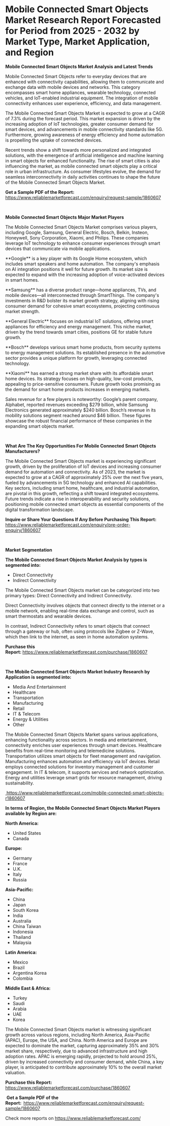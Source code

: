 <p><h1>Mobile Connected Smart Objects Market Research Report Forecasted for Period from 2025 -  2032 by Market Type, Market Application, and Region</h1></p><p><strong>Mobile Connected Smart Objects Market Analysis and Latest Trends</strong></p>
<p><p>Mobile Connected Smart Objects refer to everyday devices that are enhanced with connectivity capabilities, allowing them to communicate and exchange data with mobile devices and networks. This category encompasses smart home appliances, wearable technology, connected vehicles, and IoT-enabled industrial equipment. The integration of mobile connectivity enhances user experience, efficiency, and data management.</p><p>The Mobile Connected Smart Objects Market is expected to grow at a CAGR of 7.3% during the forecast period. This market expansion is driven by the increasing adoption of IoT technologies, greater consumer demand for smart devices, and advancements in mobile connectivity standards like 5G. Furthermore, growing awareness of energy efficiency and home automation is propelling the uptake of connected devices. </p><p>Recent trends show a shift towards more personalized and integrated solutions, with the emergence of artificial intelligence and machine learning in smart objects for enhanced functionality. The rise of smart cities is also influencing the market, as mobile connected smart objects play a critical role in urban infrastructure. As consumer lifestyles evolve, the demand for seamless interconnectivity in daily activities continues to shape the future of the Mobile Connected Smart Objects Market.</p></p>
<p><strong>Get a Sample PDF of the Report:&nbsp;</strong> <a href="https://www.reliablemarketforecast.com/enquiry/request-sample/1860607?utm_campaign=3323&utm_medium=2&utm_source=Github&utm_content=ia&utm_term=11032025&utm_id=mobile-connected-smart-objects">https://www.reliablemarketforecast.com/enquiry/request-sample/1860607</a></p>
<p>&nbsp;</p>
<p><strong>Mobile Connected Smart Objects Major Market Players</strong></p>
<p><p>The Mobile Connected Smart Objects Market comprises various players, including Google, Samsung, General Electric, Bosch, Belkin, Insteon, Honeywell, Sony Corporation, Xiaomi, and Philips. These companies leverage IoT technology to enhance consumer experiences through smart devices that communicate via mobile applications.</p><p>**Google** is a key player with its Google Home ecosystem, which includes smart speakers and home automation. The company's emphasis on AI integration positions it well for future growth. Its market size is expected to expand with the increasing adoption of voice-activated devices in smart homes.</p><p>**Samsung** has a diverse product range—home appliances, TVs, and mobile devices—all interconnected through SmartThings. The company's investments in R&D bolster its market growth strategy, aligning with rising consumer demand for cohesive smart ecosystems, projecting continuous market strength.</p><p>**General Electric** focuses on industrial IoT solutions, offering smart appliances for efficiency and energy management. This niche market, driven by the trend towards smart cities, positions GE for stable future growth.</p><p>**Bosch** develops various smart home products, from security systems to energy management solutions. Its established presence in the automotive sector provides a unique platform for growth, leveraging connected technology.</p><p>**Xiaomi** has earned a strong market share with its affordable smart home devices. Its strategy focuses on high-quality, low-cost products, appealing to price-sensitive consumers. Future growth looks promising as the demand for smart home products increases in emerging markets.</p><p>Sales revenue for a few players is noteworthy: Google’s parent company, Alphabet, reported revenues exceeding $279 billion, while Samsung Electronics generated approximately $240 billion. Bosch’s revenue in its mobility solutions segment reached around $46 billion. These figures showcase the robust financial performance of these companies in the expanding smart objects market.</p></p>
<p>&nbsp;</p>
<p><strong>What Are The Key Opportunities For Mobile Connected Smart Objects Manufacturers?</strong></p>
<p><p>The Mobile Connected Smart Objects market is experiencing significant growth, driven by the proliferation of IoT devices and increasing consumer demand for automation and connectivity. As of 2023, the market is expected to grow at a CAGR of approximately 25% over the next five years, fueled by advancements in 5G technology and enhanced AI capabilities. Key sectors, including smart home, healthcare, and industrial automation, are pivotal in this growth, reflecting a shift toward integrated ecosystems. Future trends indicate a rise in interoperability and security solutions, positioning mobile connected smart objects as essential components of the digital transformation landscape.</p></p>
<p><strong>Inquire or Share Your Questions If Any Before Purchasing This Report:</strong> <a href="https://www.reliablemarketforecast.com/enquiry/pre-order-enquiry/1860607?utm_campaign=3323&utm_medium=2&utm_source=Github&utm_content=ia&utm_term=11032025&utm_id=mobile-connected-smart-objects">https://www.reliablemarketforecast.com/enquiry/pre-order-enquiry/1860607</a></p>
<p>&nbsp;</p>
<p><strong>Market Segmentation</strong></p>
<p><strong>The Mobile Connected Smart Objects Market Analysis by types is segmented into:</strong></p>
<p><ul><li>Direct Connectivity</li><li>Indirect Connectivity</li></ul></p>
<p><p>The Mobile Connected Smart Objects market can be categorized into two primary types: Direct Connectivity and Indirect Connectivity. </p><p>Direct Connectivity involves objects that connect directly to the internet or a mobile network, enabling real-time data exchange and control, such as smart thermostats and wearable devices. </p><p>In contrast, Indirect Connectivity refers to smart objects that connect through a gateway or hub, often using protocols like Zigbee or Z-Wave, which then link to the internet, as seen in home automation systems.</p></p>
<p><strong>Purchase this Report:&nbsp;</strong><a href="https://www.reliablemarketforecast.com/purchase/1860607?utm_campaign=3323&utm_medium=2&utm_source=Github&utm_content=ia&utm_term=11032025&utm_id=mobile-connected-smart-objects">https://www.reliablemarketforecast.com/purchase/1860607</a></p>
<p>&nbsp;</p>
<p><strong>The Mobile Connected Smart Objects Market Industry Research by Application is segmented into:</strong></p>
<p><ul><li>Media And Entertainment</li><li>Healthcare</li><li>Transportation</li><li>Manufacturing</li><li>Retail</li><li>IT & Telecom</li><li>Energy & Utilities</li><li>Other</li></ul></p>
<p><p>The Mobile Connected Smart Objects Market spans various applications, enhancing functionality across sectors. In media and entertainment, connectivity enriches user experiences through smart devices. Healthcare benefits from real-time monitoring and telemedicine solutions. Transportation utilizes smart objects for fleet management and navigation. Manufacturing enhances automation and efficiency via IoT devices. Retail employs connected solutions for inventory management and customer engagement. In IT & telecom, it supports services and network optimization. Energy and utilities leverage smart grids for resource management, driving sustainability.</p></p>
<p><a href="https://www.reliablemarketforecast.com/mobile-connected-smart-objects-r1860607?utm_campaign=3323&utm_medium=2&utm_source=Github&utm_content=ia&utm_term=11032025&utm_id=mobile-connected-smart-objects">&nbsp;https://www.reliablemarketforecast.com/mobile-connected-smart-objects-r1860607</a></p>
<p><strong>In terms of Region, the Mobile Connected Smart Objects Market Players available by Region are:</strong></p>
<p>
    <p> <strong> North America: </strong>
        <ul>
            <li>United States</li>
            <li>Canada</li>
        </ul>
        </p> 
    <p> <strong> Europe: </strong>
        <ul>
            <li>Germany</li>
            <li>France</li>
            <li>U.K.</li>
            <li>Italy</li>
            <li>Russia</li>
        </ul>
        </p> 
    <p> <strong> Asia-Pacific: </strong>
        <ul>
            <li>China</li>
            <li>Japan</li>
            <li>South Korea</li>
            <li>India</li>
            <li>Australia</li>
            <li>China Taiwan</li>
            <li>Indonesia</li>
            <li>Thailand</li>
            <li>Malaysia</li>
        </ul>
        </p> 
    <p> <strong> Latin America: </strong>
        <ul>
            <li>Mexico</li>
            <li>Brazil</li>
            <li>Argentina Korea</li>
            <li>Colombia</li>
        </ul>
        </p> 
    <p> <strong> Middle East & Africa: </strong>
        <ul>
            <li>Turkey</li>
            <li>Saudi</li>
            <li>Arabia</li>
            <li>UAE</li>
            <li>Korea</li>
        </ul>
    </p>
    </p>
<p><p>The Mobile Connected Smart Objects market is witnessing significant growth across various regions, including North America, Asia-Pacific (APAC), Europe, the USA, and China. North America and Europe are expected to dominate the market, capturing approximately 35% and 30% market share, respectively, due to advanced infrastructure and high adoption rates. APAC is emerging rapidly, projected to hold around 25%, driven by increased connectivity and consumer demand, while China, a key player, is anticipated to contribute approximately 10% to the overall market valuation.</p></p>
<p><strong>Purchase this Report: </strong><a href="https://www.reliablemarketforecast.com/purchase/1860607?utm_campaign=3323&utm_medium=2&utm_source=Github&utm_content=ia&utm_term=11032025&utm_id=mobile-connected-smart-objects">https://www.reliablemarketforecast.com/purchase/1860607</a></p>
<p>&nbsp;<strong>Get a Sample PDF of the Report:&nbsp;&nbsp;</strong><a href="https://www.reliablemarketforecast.com/enquiry/request-sample/1860607?utm_campaign=3323&utm_medium=2&utm_source=Github&utm_content=ia&utm_term=11032025&utm_id=mobile-connected-smart-objects">https://www.reliablemarketforecast.com/enquiry/request-sample/1860607</a></p>
<p><strong></strong></p>
<p>Check more reports on <a href="https://www.reliablemarketforecast.com/?utm_campaign=3323&utm_medium=2&utm_source=Github&utm_content=ia&utm_term=11032025&utm_id=mobile-connected-smart-objects">https://www.reliablemarketforecast.com/</a></p>